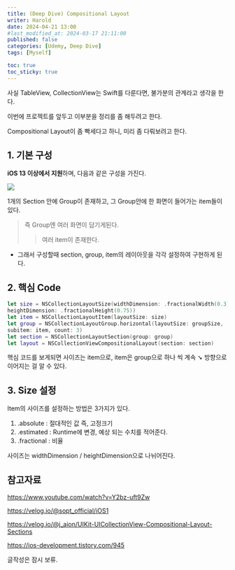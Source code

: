 ```yaml
---
title: (Deep Dive) Compositional Layout
writer: Harold
date: 2024-04-21 13:00
#last_modified_at: 2024-03-17 21:11:00
published: false
categories: [Udemy, Deep Dive]
tags: [Myself]

toc: true
toc_sticky: true
---
```


사실 TableView, CollectionView는 Swift를 다룬다면, 불가분의 관계라고 생각을 한다.

이번에 프로젝트를 앞두고 이부분을 정리를 좀 해두려고 한다.

Compositional Layout이 좀 빡세다고 하니, 미리 좀 다뤄보려고 한다.

## 1. 기본 구성

**iOS 13 이상에서 지원**하며, 다음과 같은 구성을 가진다.

![](https://docs-assets.developer.apple.com/published/1b0de7d0bb/rendered2x-1691073705.png)

1개의 Section 안에 Group이 존재하고, 그 Group안에 한 화면이 들어가는 item들이 있다.

> 즉 Group엔 여러 화면이 담기게된다.
>> 여러 item이 존재한다.

- 그래서 구성할때 section, group, item의 레이아웃을 각각 설정하여 구현하게 된다.

## 2. 핵심 Code

```swift
let size = NSCollectionLayoutSize(widthDimension: .fractionalWidth(0.3),
heightDimension: .fractionalHeight(0.75))
let item = NSCollectionLayoutItem(layoutSize: size)
let group = NSCollectionLayoutGroup.horizontal(layoutSize: groupSize,
subitem: item, count: 3)
let section = NSCollectionLayoutSection(group: group)
let layout = NSCollectionViewCompositionalLayout(section: section)
```

핵심 코드를 보게되면 사이즈는 item으로, item은 group으로 하나 씩 계속 ➘ 방향으로 이어지는 걸 알 수 있다.

## 3. Size 설정

Item의 사이즈를 설정하는 방법은 3가지가 있다.
1. .absolute : 절대적인 값 즉, 고정크기
2. .estimated : Runtime에 변경, 예상 되는 수치를 적어준다.
3. .fractional : 비율

사이즈는 widthDimension / heightDimension으로 나뉘어진다.


## 참고자료

https://www.youtube.com/watch?v=Y2bz-uft9Zw

https://velog.io/@sopt_official/iOS1

https://velog.io/@j_aion/UIKit-UICollectionView-Compositional-Layout-Sections

https://ios-development.tistory.com/945

글작성은 잠시 보류.